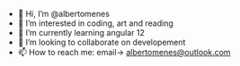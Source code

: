 - 👋 Hi, I’m @albertomenes
- 👀 I’m interested in coding, art and reading
- 🌱 I’m currently learning angular 12
- 💞️ I’m looking to collaborate on developement
- 📫 How to reach me: email-> albertomenes@outlook.com 


